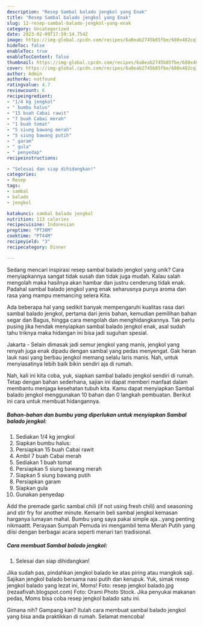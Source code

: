 ```yaml
---
description: "Resep Sambal balado jengkol yang Enak"
title: "Resep Sambal balado jengkol yang Enak"
slug: 12-resep-sambal-balado-jengkol-yang-enak
category: Uncategorized
date: 2023-02-09T17:59:14.754Z
image: https://img-global.cpcdn.com/recipes/6a8eab2745b85fbe/680x482cq70/sambal-balado-jengkol-foto-resep-utama.jpg
hideToc: false
enableToc: true
enableTocContent: false
thumbnail: https://img-global.cpcdn.com/recipes/6a8eab2745b85fbe/680x482cq70/sambal-balado-jengkol-foto-resep-utama.jpg
cover: https://img-global.cpcdn.com/recipes/6a8eab2745b85fbe/680x482cq70/sambal-balado-jengkol-foto-resep-utama.jpg
author: Admin
authorAv: notfound
ratingvalue: 4.7
reviewcount: 6
recipeingredient:
- "1/4 kg jengkol"
- " bumbu halus"
- "15 buah Cabai rawit"
- "7 buah Cabai merah"
- "1 buah tomat"
- "5 siung bawang merah"
- "5 siung bawang putih"
- " garam"
- " gula"
- " penyedap"
recipeinstructions:

- "Selesai dan siap dihidangkan!"
categories:
- Resep
tags:
- sambal
- balado
- jengkol

katakunci: sambal balado jengkol 
nutrition: 113 calories
recipecuisine: Indonesian
preptime: "PT38M"
cooktime: "PT44M"
recipeyield: "3"
recipecategory: Dinner

---
```





Sedang mencari inspirasi resep sambal balado jengkol yang unik? Cara menyiapkannya sangat tidak susah dan tidak juga mudah. Kalau salah mengolah maka hasilnya akan hambar dan justru cenderung tidak enak. Padahal sambal balado jengkol yang enak seharusnya punya aroma dan rasa yang mampu memancing selera Kita.





Ada beberapa hal yang sedikit banyak mempengaruhi kualitas rasa dari sambal balado jengkol, pertama dari jenis bahan, kemudian pemilihan bahan segar dan Bagus, hingga cara mengolah dan menghidangkannya. Tak perlu pusing jika hendak menyiapkan sambal balado jengkol enak,      asal sudah tahu triknya maka hidangan ini bisa jadi suguhan spesial.














Jakarta - Selain dimasak jadi semur jengkol yang manis, jengkol yang renyah juga enak dipadu dengan sambal yang pedas menyengat. Gak heran lauk nasi yang berbau jengkol memang selalu laris manis. Nah, untuk menyiasatinya lebih baik bikin sendiri aja di rumah.






Nah, kali ini kita coba, yuk, siapkan sambal balado jengkol sendiri di rumah. Tetap dengan bahan sederhana, sajian ini dapat memberi manfaat dalam membantu menjaga kesehatan tubuh kita. Kamu dapat menyiapkan Sambal balado jengkol menggunakan 10 bahan dan 0 langkah pembuatan. Berikut ini cara untuk membuat hidangannya.

<!--inarticleads1-->

##### Bahan-bahan dan bumbu yang diperlukan untuk menyiapkan Sambal balado jengkol:

1. Sediakan 1/4 kg jengkol
1. Siapkan  bumbu halus:
1. Persiapkan 15 buah Cabai rawit
1. Ambil 7 buah Cabai merah
1. Sediakan 1 buah tomat
1. Persiapkan 5 siung bawang merah
1. Siapkan 5 siung bawang putih
1. Persiapkan  garam
1. Siapkan  gula
1. Gunakan  penyedap


Add the premade garlic sambal chili (if not using fresh chili) and seasoning and stir fry for another minute. Kemarin beli sambal jengkol kemasan harganya lumayan mahal. Bumbu yang saya pakai simple aja…yang penting nikmaattt. Perayaan Sumpah Pemuda ini mengambil tema Merah Putih yang diisi dengan berbagai acara seperti menari tari tradisional. 

<!--inarticleads2-->

##### Cara membuat Sambal balado jengkol:


1. Selesai dan siap dihidangkan!

Jika sudah pas, pindahkan jengkol balado ke atas piring atau mangkok saji. Sajikan jengkol balado bersama nasi putih dan kerupuk. Yuk, simak resep jengkol balado yang lezat ini, Moms! Foto: resep jengkol balado.jpg (rezaafivah.blogspot.com) Foto: Orami Photo Stock. Jika penyukai makanan pedas, Moms bisa coba resep jengkol balado satu ini. 

Gimana nih? Gampang kan? Itulah cara membuat sambal balado jengkol yang bisa anda praktikkan di rumah. Selamat mencoba!
